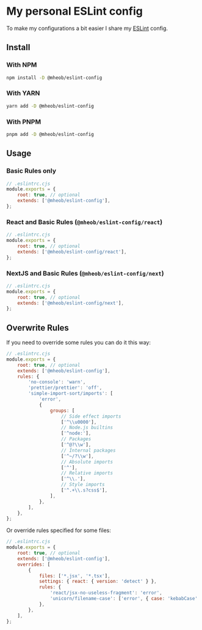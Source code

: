 # My personal ESLint config

To make my configurations a bit easier I share my [ESLint](https://eslint.org/) config.

## Install

### With NPM

```sh
npm install -D @mheob/eslint-config
```

### With YARN

```sh
yarn add -D @mheob/eslint-config
```

### With PNPM

```sh
pnpm add -D @mheob/eslint-config
```

## Usage

### Basic Rules only

```js
// .eslintrc.cjs
module.exports = {
	root: true, // optional
	extends: ['@mheob/eslint-config'],
};
```

### React and Basic Rules (`@mheob/eslint-config/react`)

```js
// .eslintrc.cjs
module.exports = {
	root: true, // optional
	extends: ['@mheob/eslint-config/react'],
};
```

### NextJS and Basic Rules (`@mheob/eslint-config/next`)

```js
// .eslintrc.cjs
module.exports = {
	root: true, // optional
	extends: ['@mheob/eslint-config/next'],
};
```

## Overwrite Rules

If you need to override some rules you can do it this way:

```js
// .eslintrc.cjs
module.exports = {
	root: true, // optional
	extends: ['@mheob/eslint-config'],
	rules: {
		'no-console': 'warn',
		'prettier/prettier': 'off',
		'simple-import-sort/imports': [
			'error',
			{
				groups: [
					// Side effect imports
					['^\\u0000'],
					// Node.js builtins
					['^node:'],
					// Packages
					['^@?\\w'],
					// Internal packages
					['^~/?\\w'],
					// Absolute imports
					['^'],
					// Relative imports
					['^\\.'],
					// Style imports
					['^.+\\.s?css$'],
				],
			},
		],
	},
};
```

Or override rules specified for some files:

```js
// .eslintrc.cjs
module.exports = {
	root: true, // optional
	extends: ['@mheob/eslint-config'],
	overrides: [
		{
			files: ['*.jsx', '*.tsx'],
			settings: { react: { version: 'detect' } },
			rules: {
				'react/jsx-no-useless-fragment': 'error',
				'unicorn/filename-case': ['error', { case: 'kebabCase' }],
			},
		},
	],
};
```
